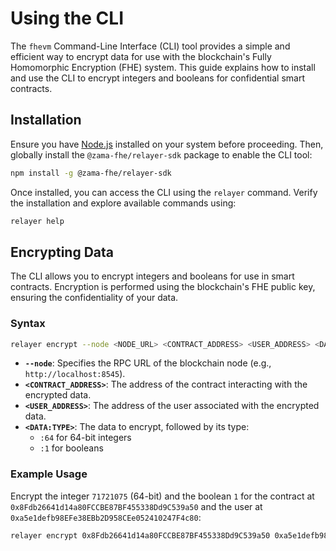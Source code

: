 # Using the CLI

The `fhevm` Command-Line Interface (CLI) tool provides a simple and efficient way to encrypt data for use with the blockchain's Fully Homomorphic Encryption (FHE) system. This guide explains how to install and use the CLI to encrypt integers and booleans for confidential smart contracts.

## Installation

Ensure you have [Node.js](https://nodejs.org/) installed on your system before proceeding. Then, globally install the `@zama-fhe/relayer-sdk` package to enable the CLI tool:

```bash
npm install -g @zama-fhe/relayer-sdk
```

Once installed, you can access the CLI using the `relayer` command. Verify the installation and explore available commands using:

```bash
relayer help
```

## Encrypting Data

The CLI allows you to encrypt integers and booleans for use in smart contracts. Encryption is performed using the blockchain's FHE public key, ensuring the confidentiality of your data.

### Syntax

```bash
relayer encrypt --node <NODE_URL> <CONTRACT_ADDRESS> <USER_ADDRESS> <DATA:TYPE>...
```

- **`--node`**: Specifies the RPC URL of the blockchain node (e.g., `http://localhost:8545`).
- **`<CONTRACT_ADDRESS>`**: The address of the contract interacting with the encrypted data.
- **`<USER_ADDRESS>`**: The address of the user associated with the encrypted data.
- **`<DATA:TYPE>`**: The data to encrypt, followed by its type:
  - `:64` for 64-bit integers
  - `:1` for booleans

### Example Usage

Encrypt the integer `71721075` (64-bit) and the boolean `1` for the contract at `0x8Fdb26641d14a80FCCBE87BF455338Dd9C539a50` and the user at `0xa5e1defb98EFe38EBb2D958CEe052410247F4c80`:

```bash
relayer encrypt 0x8Fdb26641d14a80FCCBE87BF455338Dd9C539a50 0xa5e1defb98EFe38EBb2D958CEe052410247F4c80 71721075:64 1:1
```
